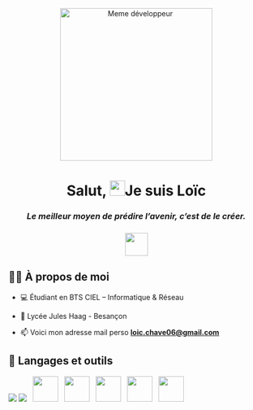 <p align="center">
    <img src="https://lesjoiesducode.fr/content/049/dev-junior-senior-doc-heisenberg-meme.jpg" alt="Meme développeur" width="300px"/>
</p>
<h1 align="center">Salut, <img src="https://raw.githubusercontent.com/MartinHeinz/MartinHeinz/master/wave.gif" width="30px">Je suis Loïc</h1>
<h3 align="center"><i>Le meilleur moyen de prédire l’avenir, c’est de le créer.</i></h3>
<h3 align="center"><img src="https://icon-library.com/images/france-icon/france-icon-15.jpg"/ width="45"></h3>


## 🙋‍♂️ À propos de moi

- 💻 Étudiant en BTS CIEL – Informatique & Réseau

- 🏫 Lycée Jules Haag - Besançon

- 📫 Voici mon adresse mail perso **loic.chave06@gmail.com**



## 🚀 Langages et outils

<p align="left"> 
    <a  target="_blank"> <img src="https://img.icons8.com/color/48/000000/python.png"/> </a> 
    <a style="padding-right:8px;"  target="_blank"> <img src="https://img.icons8.com/fluent/50/000000/mysql-logo.png"/> </a>
    <a style="padding-right:8px;"  target="_blank"> <img src="https://upload.wikimedia.org/wikipedia/commons/thumb/b/bd/Logo_C_sharp.svg/1820px-Logo_C_sharp.svg.png" width="50" height="50"/></a>
    <a style="padding-right:8px;"  target="_blank"> <img src="https://upload.wikimedia.org/wikipedia/commons/thumb/1/18/ISO_C%2B%2B_Logo.svg/1822px-ISO_C%2B%2B_Logo.svg.png" width="50" height="50"/></a>
    <a style="padding-right:8px;"  target="_blank"> <img src="https://cdn-icons-png.flaticon.com/512/3291/3291670.png" width="50" height="50"/></a>
    <a style="padding-right:8px;"  target="_blank"> <img src="https://ultimatecourses.com/assets/category/css-fcba6b473cb1125595dc28163be24eb673907258b5f6f6c82967a0587a9df20c.svg" width="50" height="50"/></a>
    <a style="padding-right:8px;"  target="_blank"> <img src="https://upload.wikimedia.org/wikipedia/commons/thumb/c/cf/Lua-Logo.svg/2048px-Lua-Logo.svg.png" width="50" height="50"/></a>

